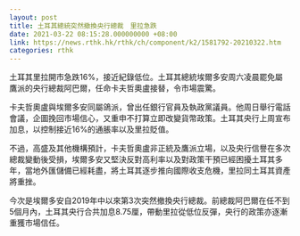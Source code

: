 ```yaml
---
layout: post
title: 土耳其總統突然撤換央行總裁　里拉急跌
date: 2021-03-22 08:15:28.000000000 +08:00
link: https://news.rthk.hk/rthk/ch/component/k2/1581792-20210322.htm
categories: rthk
---
```


土耳其里拉開市急跌16%，接近紀錄低位。土耳其總統埃爾多安周六凌晨罷免屬鷹派的央行總裁阿巴爾，任命卡夫哲奧盧接替，令市場震驚。

卡夫哲奧盧與埃爾多安同屬鴿派，曾出任銀行官員及執政黨議員。他周日舉行電話會議，企圖挽回市場信心，又重申不打算立即改變貨幣政策。土耳其央行上周宣布加息，以控制接近16%的通脹率以及里拉貶值。

不過，高盛及其他機構預計，卡夫哲奧盧非正統及鷹派立場，以及央行信譽在多次總裁變動後受損，埃爾多安又堅決反對高利率以及對政策干預已經困擾土耳其多年，當地外匯儲備已經耗盡，將土耳其逐步推向國際收支危機，里拉同土耳其資產將重挫。

今次是埃爾多安自2019年中以來第3次突然撤換央行總裁。前總裁阿巴爾在任不到5個月內，土耳其央行合共加息8.75厘，帶動里拉從低位反彈，央行的政策亦逐漸重獲市場信任。
